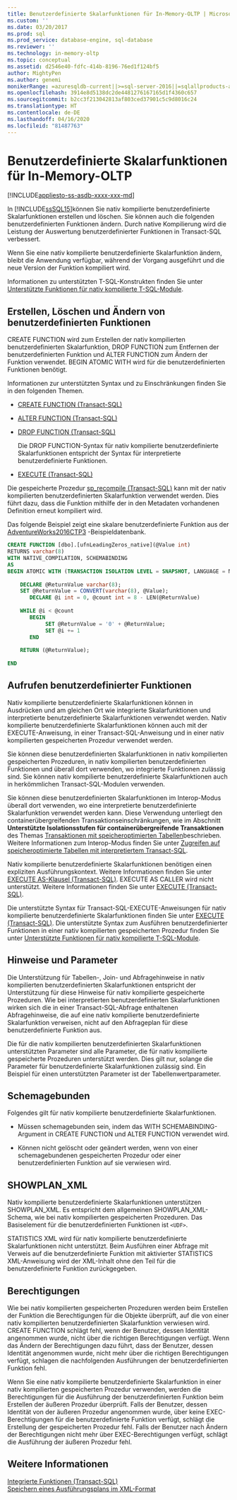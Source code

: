 ```yaml
---
title: Benutzerdefinierte Skalarfunktionen für In-Memory-OLTP | Microsoft-Dokumentation
ms.custom: ''
ms.date: 03/20/2017
ms.prod: sql
ms.prod_service: database-engine, sql-database
ms.reviewer: ''
ms.technology: in-memory-oltp
ms.topic: conceptual
ms.assetid: d2546e40-fdfc-414b-8196-76ed1f124bf5
author: MightyPen
ms.author: genemi
monikerRange: =azuresqldb-current||>=sql-server-2016||=sqlallproducts-allversions||>=sql-server-linux-2017||=azuresqldb-mi-current
ms.openlocfilehash: 3914e8d5138dc2de4481276167165d1f4360c657
ms.sourcegitcommit: b2cc3f213042813af803ced37901c5c9d8016c24
ms.translationtype: HT
ms.contentlocale: de-DE
ms.lasthandoff: 04/16/2020
ms.locfileid: "81487763"
---
```

# <a name="scalar-user-defined-functions-for-in-memory-oltp"></a>Benutzerdefinierte Skalarfunktionen für In-Memory-OLTP
[!INCLUDE[appliesto-ss-asdb-xxxx-xxx-md](../../includes/appliesto-ss-asdb-xxxx-xxx-md.md)]

  In [!INCLUDE[ssSQL15](../../includes/sssql15-md.md)]können Sie nativ kompilierte benutzerdefinierte Skalarfunktionen erstellen und löschen. Sie können auch die folgenden benutzerdefinierten Funktionen ändern. Durch native Kompilierung wird die Leistung der Auswertung benutzerdefinierter Funktionen in Transact-SQL verbessert.  
  
 Wenn Sie eine nativ kompilierte benutzerdefinierte Skalarfunktion ändern, bleibt die Anwendung verfügbar, während der Vorgang ausgeführt und die neue Version der Funktion kompiliert wird.  
  
 Informationen zu unterstützten T-SQL-Konstrukten finden Sie unter [Unterstützte Funktionen für nativ kompilierte T-SQL-Module](../../relational-databases/in-memory-oltp/supported-features-for-natively-compiled-t-sql-modules.md).  
  
## <a name="creating-dropping-and-altering-user-defined-functions"></a>Erstellen, Löschen und Ändern von benutzerdefinierten Funktionen  
 CREATE FUNCTION wird zum Erstellen der nativ kompilierten benutzerdefinierten Skalarfunktion, DROP FUNCTION zum Entfernen der benutzerdefinierten Funktion und ALTER FUNCTION zum Ändern der Funktion verwendet. BEGIN ATOMIC WITH wird für die benutzerdefinierten Funktionen benötigt.  
  
 Informationen zur unterstützten Syntax und zu Einschränkungen finden Sie in den folgenden Themen.  
  
-   [CREATE FUNCTION &#40;Transact-SQL&#41;](../../t-sql/statements/create-function-transact-sql.md)  
  
-   [ALTER FUNCTION &#40;Transact-SQL&#41;](../../t-sql/statements/alter-function-transact-sql.md)  
  
-   [DROP FUNCTION &#40;Transact-SQL&#41;](../../t-sql/statements/drop-function-transact-sql.md)  
  
     Die DROP FUNCTION-Syntax für nativ kompilierte benutzerdefinierte Skalarfunktionen entspricht der Syntax für interpretierte benutzerdefinierte Funktionen.  
  
-   [EXECUTE &#40;Transact-SQL&#41;](../../t-sql/language-elements/execute-transact-sql.md)  
  
 Die gespeicherte Prozedur [sp_recompile &#40;Transact-SQL&#41;](../../relational-databases/system-stored-procedures/sp-recompile-transact-sql.md) kann mit der nativ kompilierten benutzerdefinierten Skalarfunktion verwendet werden. Dies führt dazu, dass die Funktion mithilfe der in den Metadaten vorhandenen Definition erneut kompiliert wird.  
  
 Das folgende Beispiel zeigt eine skalare benutzerdefinierte Funktion aus der [AdventureWorks2016CTP3](https://github.com/microsoft/sql-server-samples/releases/tag/adventureworks) -Beispieldatenbank.  
  
```sql  
CREATE FUNCTION [dbo].[ufnLeadingZeros_native](@Value int)   
RETURNS varchar(8)   
WITH NATIVE_COMPILATION, SCHEMABINDING  
AS   
BEGIN ATOMIC WITH (TRANSACTION ISOLATION LEVEL = SNAPSHOT, LANGUAGE = N'English')  
  
    DECLARE @ReturnValue varchar(8);  
    SET @ReturnValue = CONVERT(varchar(8), @Value);  
       DECLARE @i int = 0, @count int = 8 - LEN(@ReturnValue)  
  
    WHILE @i < @count  
       BEGIN  
            SET @ReturnValue = '0' + @ReturnValue;  
            SET @i += 1  
       END  
  
    RETURN (@ReturnValue);  
  
END  
```  
  
## <a name="calling-user-defined-functions"></a>Aufrufen benutzerdefinierter Funktionen  
 Nativ kompilierte benutzerdefinierte Skalarfunktionen können in Ausdrücken und am gleichen Ort wie integrierte Skalarfunktionen und interpretierte benutzerdefinierte Skalarfunktionen verwendet werden. Nativ kompilierte benutzerdefinierte Skalarfunktionen können auch mit der EXECUTE-Anweisung, in einer Transact-SQL-Anweisung und in einer nativ kompilierten gespeicherten Prozedur verwendet werden.  
  
 Sie können diese benutzerdefinierten Skalarfunktionen in nativ kompilierten gespeicherten Prozeduren, in nativ kompilierten benutzerdefinierten Funktionen und überall dort verwenden, wo integrierte Funktionen zulässig sind. Sie können nativ kompilierte benutzerdefinierte Skalarfunktionen auch in herkömmlichen Transact-SQL-Modulen verwenden.  
  
 Sie können diese benutzerdefinierten Skalarfunktionen im Interop-Modus überall dort verwenden, wo eine interpretierte benutzerdefinierte Skalarfunktion verwendet werden kann. Diese Verwendung unterliegt den containerübergreifenden Transaktionseinschränkungen, wie im Abschnitt **Unterstützte Isolationsstufen für containerübergreifende Transaktionen** des Themas [Transaktionen mit speicheroptimierten Tabellen](../../relational-databases/in-memory-oltp/transactions-with-memory-optimized-tables.md)beschrieben. Weitere Informationen zum Interop-Modus finden Sie unter [Zugreifen auf speicheroptimierte Tabellen mit interpretiertem Transact-SQL](../../relational-databases/in-memory-oltp/accessing-memory-optimized-tables-using-interpreted-transact-sql.md).  
  
 Nativ kompilierte benutzerdefinierte Skalarfunktionen benötigen einen expliziten Ausführungskontext. Weitere Informationen finden Sie unter [EXECUTE AS-Klausel &#40;Transact-SQL&#41;](../../t-sql/statements/execute-as-clause-transact-sql.md). EXECUTE AS CALLER wird nicht unterstützt. Weitere Informationen finden Sie unter [EXECUTE &#40;Transact-SQL&#41;](../../t-sql/language-elements/execute-transact-sql.md).  
  
 Die unterstützte Syntax für Transact-SQL-EXECUTE-Anweisungen für nativ kompilierte benutzerdefinierte Skalarfunktionen finden Sie unter [EXECUTE &#40;Transact-SQL&#41;](../../t-sql/language-elements/execute-transact-sql.md). Die unterstützte Syntax zum Ausführen benutzerdefinierter Funktionen in einer nativ kompilierten gespeicherten Prozedur finden Sie unter [Unterstützte Funktionen für nativ kompilierte T-SQL-Module](../../relational-databases/in-memory-oltp/supported-features-for-natively-compiled-t-sql-modules.md).  
  
## <a name="hints-and-parameters"></a>Hinweise und Parameter  
 Die Unterstützung für Tabellen-, Join- und Abfragehinweise in nativ kompilierten benutzerdefinierten Skalarfunktionen entspricht der Unterstützung für diese Hinweise für nativ kompilierte gespeicherte Prozeduren. Wie bei interpretierten benutzerdefinierten Skalarfunktionen wirken sich die in einer Transact-SQL-Abfrage enthaltenen Abfragehinweise, die auf eine nativ kompilierte benutzerdefinierte Skalarfunktion verweisen, nicht auf den Abfrageplan für diese benutzerdefinierte Funktion aus.  
  
 Die für die nativ kompilierten benutzerdefinierten Skalarfunktionen unterstützten Parameter sind alle Parameter, die für nativ kompilierte gespeicherte Prozeduren unterstützt werden. Dies gilt nur, solange die Parameter für benutzerdefinierte Skalarfunktionen zulässig sind. Ein Beispiel für einen unterstützten Parameter ist der Tabellenwertparameter.  
  
## <a name="schema-bound"></a>Schemagebunden  
 Folgendes gilt für nativ kompilierte benutzerdefinierte Skalarfunktionen.  
  
-   Müssen schemagebunden sein, indem das WITH SCHEMABINDING-Argument in CREATE FUNCTION und ALTER FUNCTION verwendet wird.  
  
-   Können nicht gelöscht oder geändert werden, wenn von einer schemagebundenen gespeicherten Prozedur oder einer benutzerdefinierten Funktion auf sie verwiesen wird.  
  
## <a name="showplan_xml"></a>SHOWPLAN_XML  
 Nativ kompilierte benutzerdefinierte Skalarfunktionen unterstützen SHOWPLAN_XML. Es entspricht dem allgemeinen SHOWPLAN_XML-Schema, wie bei nativ kompilierten gespeicherten Prozeduren. Das Basiselement für die benutzerdefinierten Funktionen ist `<UDF>`.  
  
 STATISTICS XML wird für nativ kompilierte benutzerdefinierte Skalarfunktionen nicht unterstützt. Beim Ausführen einer Abfrage mit Verweis auf die benutzerdefinierte Funktion mit aktivierter STATISTICS XML-Anweisung wird der XML-Inhalt ohne den Teil für die benutzerdefinierte Funktion zurückgegeben.  
  
## <a name="permissions"></a>Berechtigungen  
 Wie bei nativ kompilierten gespeicherten Prozeduren werden beim Erstellen der Funktion die Berechtigungen für die Objekte überprüft, auf die von einer nativ kompilierten benutzerdefinierten Skalarfunktion verwiesen wird. CREATE FUNCTION schlägt fehl, wenn der Benutzer, dessen Identität angenommen wurde, nicht über die richtigen Berechtigungen verfügt. Wenn das Ändern der Berechtigungen dazu führt, dass der Benutzer, dessen Identität angenommen wurde, nicht mehr über die richtigen Berechtigungen verfügt, schlagen die nachfolgenden Ausführungen der benutzerdefinierten Funktion fehl.  
  
 Wenn Sie eine nativ kompilierte benutzerdefinierte Skalarfunktion in einer nativ kompilierten gespeicherten Prozedur verwenden, werden die Berechtigungen für die Ausführung der benutzerdefinierten Funktion beim Erstellen der äußeren Prozedur überprüft. Falls der Benutzer, dessen Identität von der äußeren Prozedur angenommen wurde, über keine EXEC-Berechtigungen für die benutzerdefinierte Funktion verfügt, schlägt die Erstellung der gespeicherten Prozedur fehl. Falls der Benutzer nach Ändern der Berechtigungen nicht mehr über EXEC-Berechtigungen verfügt, schlägt die Ausführung der äußeren Prozedur fehl.  
  
## <a name="see-also"></a>Weitere Informationen  
 [Integrierte Funktionen &#40;Transact-SQL&#41;](~/t-sql/functions/functions.md)   
 [Speichern eines Ausführungsplans im XML-Format](../../relational-databases/performance/save-an-execution-plan-in-xml-format.md)  
  
  
